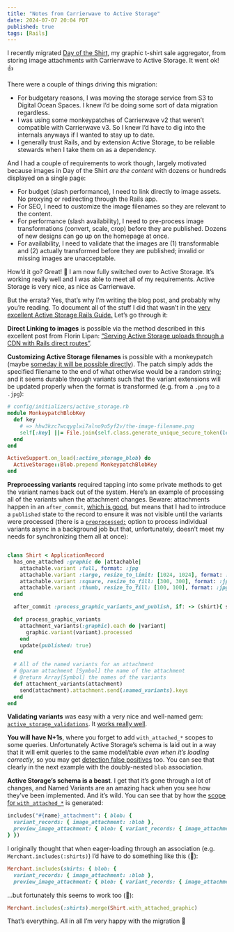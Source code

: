 ```yaml
---
title: "Notes from Carrierwave to Active Storage"
date: 2024-07-07 20:04 PDT
published: true
tags: [Rails]
---
```


I recently migrated [Day of the Shirt](https://dayoftheshirt.com), my graphic t-shirt sale aggregator, from storing image attachments with Carrierwave to Active Storage. It went ok! 👍

There were a couple of things driving this migration:

- For budgetary reasons, I was moving the storage service from S3 to Digital Ocean Spaces. I knew I’d be doing some sort of data migration regardless.
- I was using some monkeypatches of Carrierwave v2 that weren’t compatible with Carrierwave v3. So I knew I’d have to dig into the internals anyways if I wanted to stay up to date.
- I generally trust Rails, and by extension Active Storage, to be reliable stewards when I take them on as a dependency.

And I had a couple of requirements to work though, largely motivated because images in Day of the Shirt _are the content_ with dozens or hundreds displayed on a single page: 

- For budget (slash performance), I need to link directly to image assets. No proxying or redirecting through the Rails app.
- For SEO, I need to customize the image filenames so they are relevant to the content.
- For performance (slash availability), I need to pre-process image transformations (convert, scale, crop) before they are published. Dozens of new designs can go up on the homepage at once.
- For availability, I need to validate that the images are (1) transformable and (2) actually transformed before they are published; invalid or missing images are unacceptable. 

How’d it go? Great! 🎉 I am now fully switched over to Active Storage. It’s working really well and I was able to meet all of my requirements. Active Storage is very nice, as nice as Carrierwave.

But the errata? Yes, that’s why I’m writing the blog post, and probably why you’re reading. To document all of the stuff I did that wasn’t in the [very excellent Active Storage Rails Guide.](https://edgeguides.rubyonrails.org/active_storage_overview.html) Let’s go through it:

**Direct Linking to images** is possible via the method described in this excellent post from Florin Lipan: [“Serving Active Storage uploads through a CDN with Rails direct routes”](https://lipanski.com/posts/activestorage-cdn-rails-direct-route). 

**Customizing Active Storage filenames** is possible with a monkeypatch (maybe [someday it will be possible directly](https://github.com/rails/rails/pull/41004)). The patch simply adds the specified filename to the end of what otherwise would be a random string; and it seems durable through variants such that the variant extensions will be updated properly when the format is transformed (e.g. from a `.png` to a `.jpg`):

```ruby
# config/initializers/active_storage.rb
module MonkeypatchBlobKey
  def key
    # => hhw3kzc7wcqyglwi7alno9o5yf2v/the-image-filename.png
    self[:key] ||= File.join(self.class.generate_unique_secure_token(length: ActiveStorage::Blob::MINIMUM_TOKEN_LENGTH), filename.to_s)
  end
end

ActiveSupport.on_load(:active_storage_blob) do
  ActiveStorage::Blob.prepend MonkeypatchBlobKey
end
```

**Preprocessing variants** required tapping into some private methods to get the variant names back out of the system. Here’s an example of processing all of the variants when the attachment changes. Beware: attachments happen in an `after_commit`, [which is good](https://www.youtube.com/live/78HzHhMnhHY), but means that I had to introduce a `published` state to the record to ensure it was not visible until the variants were processed (there is a [`preprocessed:`](https://github.com/rails/rails/pull/47473) option to process individual variants async in a background job but that, unfortunately, doesn’t meet my needs for synchronizing them all at once):

```ruby

class Shirt < ApplicationRecord
  has_one_attached :graphic do |attachable|
    attachable.variant :full, format: :jpg
    attachable.variant :large, resize_to_limit: [1024, 1024], format: :jpg
    attachable.variant :square, resize_to_fill: [300, 300], format: :jpg
    attachable.variant :thumb, resize_to_fill: [100, 100], format: :jpg
  end

  after_commit :process_graphic_variants_and_publish, if: -> (shirt){ shirt.graphic&.blob&.saved_changes? }, on: [:create, :update]

  def process_graphic_variants
    attachment_variants(:graphic).each do |variant|
      graphic.variant(variant).processed
    end
    update(published: true)
  end

  # All of the named variants for an attachment
  # @param attachment [Symbol] the name of the attachment
  # @return Array[Symbol] the names of the variants
  def attachment_variants(attachment)
    send(attachment).attachment.send(:named_variants).keys
  end
end
```

**Validating variants** was easy with a very nice and well-named gem: [`active_storage_validations`](https://github.com/igorkasyanchuk/active_storage_validations). It [works really well](https://github.com/igorkasyanchuk/active_storage_validations/blob/ab27760ecee7498e8fcb2a6434157c8cdd81038d/lib/active_storage_validations/metadata.rb#L122). 

**You will have N+1s**, where you forget to add `with_attached_*` scopes to some queries. Unfortunately Active Storage’s schema is laid out in a way that it will emit queries to the same model/table _even when it’s loading correctly_, so you may get [detection false positives](https://github.com/flyerhzm/bullet/issues/474) too. You can see that clearly in the next example with the doubly-nested `blob` association. 

**Active Storage’s schema is a beast**. I get that it’s gone through a lot of changes, and Named Variants are an amazing hack when you see how they’ve been implemented. And it’s wild. You can see that by how the [scope for `with_attached_*`](https://github.com/rails/rails/blob/9f178ada796a89c01f952fc05810b58b6f8682fc/activestorage/lib/active_storage/attached/model.rb#L129-L137) is generated:

```ruby
includes("#{name}_attachment": { blob: {
  variant_records: { image_attachment: :blob },
  preview_image_attachment: { blob: { variant_records: { image_attachment: :blob } } }
} })
```

I originally thought that when eager-loading through an association (e.g. `Merchant.includes(:shirts)`) I’d have to do something like this (🫠):

```ruby
Merchant.includes(shirts: { blob: {
  variant_records: { image_attachment: :blob },
  preview_image_attachment: { blob: { variant_records: { image_attachment: :blob } } })
```

…but fortunately this seems to work too (💅):

```ruby
Merchant.includes(:shirts).merge(Shirt.with_attached_graphic)
```

That’s everything. All in all I’m very happy with the migration 🌅
